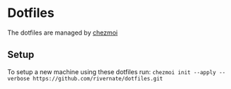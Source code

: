 # Dotfiles

The dotfiles are managed by [chezmoi](https://www.chezmoi.io/user-guide/setup/#use-a-hosted-repo-to-manage-your-dotfiles-across-multiple-machines)

## Setup
To setup a new machine using these dotfiles run:
`chezmoi init --apply --verbose https://github.com/rivernate/dotfiles.git`

